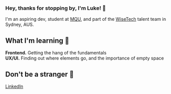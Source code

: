 ### Hey, thanks for stopping by, I'm Luke! 👋

I'm an aspiring dev, student at [MQU](https://www.mq.edu.au/), and part of the [WiseTech](https://www.wisetechglobal.com/) talent team in Sydney, AUS.

## What I'm learning :seedling:

**Frontend.** Getting the hang of the fundamentals  
**UX/UI.** Finding out where elements go, and the importance of empty space

## Don't be a stranger :speech_balloon:
[LinkedIn](https://www.linkedin.com/in/lukecameron/) 
